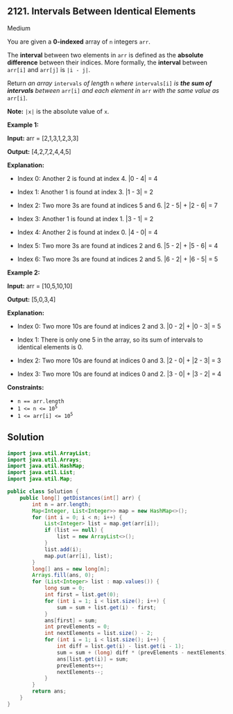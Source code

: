 ## 2121\. Intervals Between Identical Elements

Medium

You are given a **0-indexed** array of `n` integers `arr`.

The **interval** between two elements in `arr` is defined as the **absolute difference** between their indices. More formally, the **interval** between `arr[i]` and `arr[j]` is `|i - j|`.

Return _an array_ `intervals` _of length_ `n` _where_ `intervals[i]` _is **the sum of intervals** between_ `arr[i]` _and each element in_ `arr` _with the same value as_ `arr[i]`_._

**Note:** `|x|` is the absolute value of `x`.

**Example 1:**

**Input:** arr = [2,1,3,1,2,3,3]

**Output:** [4,2,7,2,4,4,5]

**Explanation:** 

- Index 0: Another 2 is found at index 4. \|0 - 4\| = 4 

- Index 1: Another 1 is found at index 3. \|1 - 3\| = 2 

- Index 2: Two more 3s are found at indices 5 and 6. \|2 - 5\| + \|2 - 6\| = 7 

- Index 3: Another 1 is found at index 1. \|3 - 1\| = 2 

- Index 4: Another 2 is found at index 0. \|4 - 0\| = 4 

- Index 5: Two more 3s are found at indices 2 and 6. \|5 - 2\| + \|5 - 6\| = 4 

- Index 6: Two more 3s are found at indices 2 and 5. \|6 - 2\| + \|6 - 5\| = 5

**Example 2:**

**Input:** arr = [10,5,10,10]

**Output:** [5,0,3,4]

**Explanation:** 

- Index 0: Two more 10s are found at indices 2 and 3. \|0 - 2\| + \|0 - 3\| = 5 

- Index 1: There is only one 5 in the array, so its sum of intervals to identical elements is 0. 

- Index 2: Two more 10s are found at indices 0 and 3. \|2 - 0\| + \|2 - 3\| = 3 

- Index 3: Two more 10s are found at indices 0 and 2. \|3 - 0\| + \|3 - 2\| = 4

**Constraints:**

*   `n == arr.length`
*   <code>1 <= n <= 10<sup>5</sup></code>
*   <code>1 <= arr[i] <= 10<sup>5</sup></code>

## Solution

```java
import java.util.ArrayList;
import java.util.Arrays;
import java.util.HashMap;
import java.util.List;
import java.util.Map;

public class Solution {
    public long[] getDistances(int[] arr) {
        int n = arr.length;
        Map<Integer, List<Integer>> map = new HashMap<>();
        for (int i = 0; i < n; i++) {
            List<Integer> list = map.get(arr[i]);
            if (list == null) {
                list = new ArrayList<>();
            }
            list.add(i);
            map.put(arr[i], list);
        }
        long[] ans = new long[n];
        Arrays.fill(ans, 0);
        for (List<Integer> list : map.values()) {
            long sum = 0;
            int first = list.get(0);
            for (int i = 1; i < list.size(); i++) {
                sum = sum + list.get(i) - first;
            }
            ans[first] = sum;
            int prevElements = 0;
            int nextElements = list.size() - 2;
            for (int i = 1; i < list.size(); i++) {
                int diff = list.get(i) - list.get(i - 1);
                sum = sum + (long) diff * (prevElements - nextElements);
                ans[list.get(i)] = sum;
                prevElements++;
                nextElements--;
            }
        }
        return ans;
    }
}
```